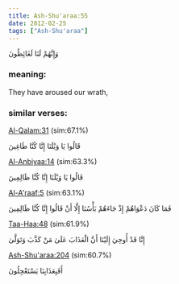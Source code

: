 ```yaml
---
title: Ash-Shu'araa:55
date: 2012-02-25
tags: ["Ash-Shu'araa"]
---
```

وَإِنَّهُمْ لَنَا لَغَائِظُونَ
### meaning: 
They have aroused our wrath,
### similar verses: 

[Al-Qalam:31](/68/31) (sim:67.1%)

قَالُوا يَا وَيْلَنَا إِنَّا كُنَّا طَاغِينَ

[Al-Anbiyaa:14](/21/14) (sim:63.3%)

قَالُوا يَا وَيْلَنَا إِنَّا كُنَّا ظَالِمِينَ

[Al-A'raaf:5](/7/5) (sim:63.1%)

فَمَا كَانَ دَعْوَاهُمْ إِذْ جَاءَهُمْ بَأْسُنَا إِلَّا أَنْ قَالُوا إِنَّا كُنَّا ظَالِمِينَ

[Taa-Haa:48](/20/48) (sim:61.9%)

إِنَّا قَدْ أُوحِيَ إِلَيْنَا أَنَّ الْعَذَابَ عَلَىٰ مَنْ كَذَّبَ وَتَوَلَّىٰ

[Ash-Shu'araa:204](/26/204) (sim:60.7%)

أَفَبِعَذَابِنَا يَسْتَعْجِلُونَ
